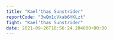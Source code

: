 ```yaml
---
title: "Kael'thas Sunstrider"
reportCode: "3wQm1cVkab6YKLzt"
fight: "Kael'thas Sunstrider"
date: 2021-09-26T18:56:24.204000+00:00
---
```

